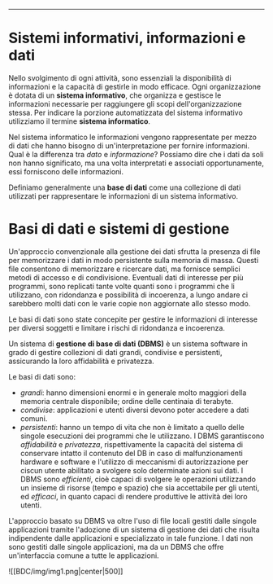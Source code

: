 ----
# Sistemi informativi, informazioni e dati

Nello svolgimento di ogni attività, sono essenziali la disponibilità di informazioni e la capacità di gestirle in modo efficace. Ogni organizzazione è dotata di un **sistema informativo**, che organizza e gestisce le informazioni necessarie per raggiungere gli scopi dell'organizzazione stessa. Per indicare la porzione automatizzata del sistema informativo utilizziamo il termine **sistema informatico**. 

Nel sistema informatico le informazioni vengono rappresentate per mezzo di dati che hanno bisogno di un'interpretazione per fornire informazioni. 
Qual è la differenza tra *dato* e *informazione*? Possiamo dire che i dati da soli non hanno significato, ma una volta interpretati e associati opportunamente, essi forniscono delle informazioni.

Definiamo generalmente una **base di dati** come una collezione di dati utilizzati per rappresentare le informazioni di un sistema informativo.

# Basi di dati e sistemi di gestione

Un'approccio convenzionale alla gestione dei dati sfrutta la presenza di file per memorizzare i dati in modo persistente sulla memoria di massa. Questi file consentono di memorizzare e ricercare dati, ma fornisce semplici metodi di accesso e di condivisione. Eventuali dati di interesse per più programmi, sono replicati tante volte quanti sono i programmi che li utilizzano, con ridondanza e possibilità di incoerenza, a lungo andare ci sarebbero molti dati con le varie copie non aggiornate allo stesso modo.

Le basi di dati sono state concepite per gestire le informazioni di interesse per diversi soggetti e limitare i rischi di ridondanza e incoerenza. 

Un sistema di **gestione di base di dati (DBMS)** è un sistema software in grado di gestire collezioni di dati grandi, condivise e persistenti, assicurando la loro affidabilità e privatezza.

Le basi di dati sono: 
- *grandi*: hanno dimensioni enormi e in generale molto maggiori della memoria centrale disponibile; ordine delle centinaia di terabyte.
- *condivise*: applicazioni e utenti diversi devono poter accedere a dati comuni.
- *persistenti*: hanno un tempo di vita che non è limitato a quello delle singole esecuzioni dei programmi che le utilizzano.
I DBMS garantiscono *affidabilità* e *privatezza*, rispettivamente la capacità del sistema di conservare intatto il contenuto del DB in caso di malfunzionamenti hardware e software e l'utilizzo di meccanismi di autorizzazione per ciscun utente abilitato a svolgere solo determinate azioni sui dati. I DBMS sono *efficienti*, cioè capaci di svolgere le operazioni utilizzando un insieme di risorse (tempo e spazio) che sia accettabile per gli utenti, ed *efficaci*, in quanto capaci di rendere produttive le attività dei loro utenti.

L'approccio basato su DBMS va oltre l'uso di file locali gestiti dalle singole applicazioni tramite l'adozione di un sistema di gestione dei dati che risulta indipendente dalle applicazioni e specializzato in tale funzione. I dati non sono gestiti dalle singole applicazioni, ma da un DBMS che offre un'interfaccia comune a tutte le applicazioni.

![[BDC/img/img1.png|center|500]]


